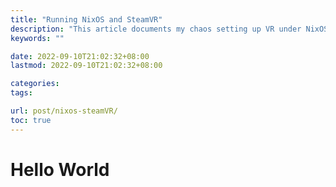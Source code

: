 ```yaml
---
title: "Running NixOS and SteamVR"
description: "This article documents my chaos setting up VR under NixOS"
keywords: ""

date: 2022-09-10T21:02:32+08:00
lastmod: 2022-09-10T21:02:32+08:00

categories:
tags:

url: post/nixos-steamVR/
toc: true
---
```


# Hello World
